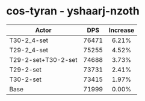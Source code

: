 # cos-tyran - yshaarj-nzoth
| Actor | DPS | Increase |
|---|:---:|:---:|
|T30-2_4-set|76471|6.21%|
|T29-2_4-set|75255|4.52%|
|T29-2-set+T30-2-set|74688|3.73%|
|T29-2-set|73731|2.41%|
|T30-2-set|73415|1.97%|
|Base|71999|0.00%|

